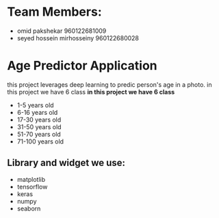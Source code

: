# Team Members:
- omid pakshekar 960122681009
- seyed hossein mirhosseiny 960122680028
# Age Predictor Application
this project leverages deep learning to predic person's age in a photo.
in this project we have 6 class
**in this project we have 6 class**
- 1-5 years old
- 6-16 years old
- 17-30 years old
- 31-50 years old
- 51-70 years old
- 71-100 years old

## Library and widget we use: 
- matplotlib
- tensorflow
- keras
- numpy
- seaborn
